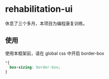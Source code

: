 # rehabilitation-ui

休息了三个多月，本项目为编程康复训练。


## 使用

使用本框架前，请在 global css 中开启 border-box
```css
*{
  box-sizing: border-box;
}
```
